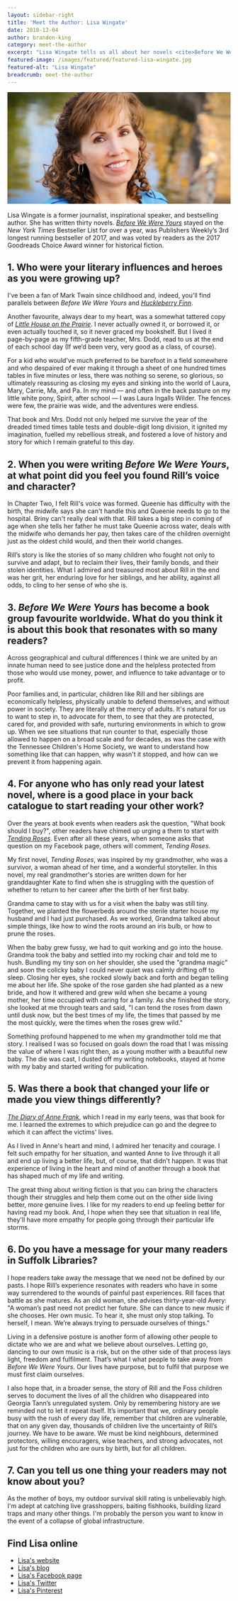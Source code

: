 ```yaml
---
layout: sidebar-right
title: 'Meet the Author: Lisa Wingate'
date: 2018-12-04
author: brandon-king
category: meet-the-author
excerpt: "Lisa Wingate tells us all about her novels <cite>Before We Were Yours</cite> and <cite>Tending Roses</cite>."
featured-image: /images/featured/featured-lisa-wingate.jpg
featured-alt: "Lisa Wingate"
breadcrumb: meet-the-author
---
```


![Lisa Wingate](/images/featured/featured-lisa-wingate.jpg)

Lisa Wingate is a former journalist, inspirational speaker, and bestselling author. She has written thirty novels. [<cite>Before We Were Yours</cite>](https://suffolk.spydus.co.uk/cgi-bin/spydus.exe/ENQ/OPAC/BIBENQ?BRN=2389979) stayed on the <cite>New York Times</cite> Bestseller List for over a year, was Publishers Weekly’s 3rd longest running bestseller of 2017, and was voted by readers as the 2017 Goodreads Choice Award winner for historical fiction.

## 1. Who were your literary influences and heroes as you were growing up?

I've been a fan of Mark Twain since childhood and, indeed, you'll find parallels between <cite>Before We Were Yours</cite> and [<cite>Huckleberry Finn</cite>](https://suffolk.spydus.co.uk/cgi-bin/spydus.exe/ENQ/OPAC/BIBENQ?BRN=2020475).

Another favourite, always dear to my heart, was a somewhat tattered copy of [<cite>Little House on the Prairie</cite>](https://suffolk.spydus.co.uk/cgi-bin/spydus.exe/ENQ/OPAC/BIBENQ?BRN=1533375). I never actually owned it, or borrowed it, or even actually touched it, so it never graced my bookshelf. But I lived it page-by-page as my fifth-grade teacher, Mrs. Dodd, read to us at the end of each school day (If we’d been very, very good as a class, of course).

For a kid who would’ve much preferred to be barefoot in a field somewhere and who despaired of ever making it through a sheet of one hundred times tables in five minutes or less, there was nothing so serene, so glorious, so ultimately reassuring as closing my eyes and sinking into the world of Laura, Mary, Carrie, Ma, and Pa. In my mind –– and often in the back pasture on my little white pony, Spirit, after school –– I was Laura Ingalls Wilder. The fences were few, the prairie was wide, and the adventures were endless.

That book and Mrs. Dodd not only helped me survive the year of the dreaded timed times table tests and double-digit long division, it ignited my imagination, fuelled my rebellious streak, and fostered a love of history and story for which I remain grateful to this day.

## 2. When you were writing <cite>Before We Were Yours</cite>, at what point did you feel you found Rill’s voice and character?

In Chapter Two, I felt Rill's voice was formed. Queenie has difficulty with the birth, the midwife says she can't handle this and Queenie needs to go to the hospital. Briny can't really deal with that. Rill takes a big step in coming of age when she tells her father he must take Queenie across water, deals with the midwife who demands her pay, then takes care of the children overnight just as the oldest child would, and then their world changes.

Rill’s story is like the stories of so many children who fought not only to survive and adapt, but to reclaim their lives, their family bonds, and their stolen identities. What I admired and treasured most about Rill in the end was her grit, her enduring love for her siblings, and her ability, against all odds, to cling to her sense of who she is.

## 3. <cite>Before We Were Yours</cite> has become a book group favourite worldwide. What do you think it is about this book that resonates with so many readers?

Across geographical and cultural differences I think we are united by an innate human need to see justice done and the helpless protected from those who would use money, power, and influence to take advantage or to profit.

Poor families and, in particular, children like Rill and her siblings are economically helpless, physically unable to defend themselves, and without power in society. They are literally at the mercy of adults. It's natural for us to want to step in, to advocate for them, to see that they are protected, cared for, and provided with safe, nurturing environments in which to grow up. When we see situations that run counter to that, especially those allowed to happen on a broad scale and for decades, as was the case with the Tennessee Children's Home Society, we want to understand how something like that can happen, why wasn't it stopped, and how can we prevent it from happening again.

## 4. For anyone who has only read your latest novel, where is a good place in your back catalogue to start reading your other work?

Over the years at book events when readers ask the question, "What book should I buy?", other readers have chimed up urging a them to start with [<cite>Tending Roses</cite>](https://suffolk.spydus.co.uk/cgi-bin/spydus.exe/ENQ/OPAC/BIBENQ?BRN=2529893). Even after all these years, when someone asks that question on my Facebook page, others will comment, <cite>Tending Roses</cite>.

My first novel, <cite>Tending Roses</cite>, was inspired by my grandmother, who was a survivor, a woman ahead of her time, and a wonderful storyteller. In this novel, my real grandmother's stories are written down for her granddaughter Kate to find when she is struggling with the question of whether to return to her career after the birth of her first baby.

Grandma came to stay with us for a visit when the baby was still tiny. Together, we planted the flowerbeds around the sterile starter house my husband and I had just purchased. As we worked, Grandma talked about simple things, like how to wind the roots around an iris bulb, or how to prune the roses.

When the baby grew fussy, we had to quit working and go into the house. Grandma took the baby and settled into my rocking chair and told me to hush. Bundling my tiny son on her shoulder, she used the "grandma magic" and soon the colicky baby I could never quiet was calmly drifting off to sleep. Closing her eyes, she rocked slowly back and forth and began telling me about her life. She spoke of the rose garden she had planted as a new bride, and how it withered and grew wild when she became a young mother, her time occupied with caring for a family. As she finished the story, she looked at me through tears and said, "I can tend the roses from dawn until dusk now, but the best times of my life, the times that passed by me the most quickly, were the times when the roses grew wild."

Something profound happened to me when my grandmother told me that story. I realised I was so focused on goals down the road that I was missing the value of where I was right then, as a young mother with a beautiful new baby. The die was cast, I dusted off my writing notebooks, stayed at home with my baby and started writing for publication.

## 5. Was there a book that changed your life or made you view things differently?

[<cite>The Diary of Anne Frank</cite>](https://suffolk.spydus.co.uk/cgi-bin/spydus.exe/ENQ/OPAC/BIBENQ?BRN=206159), which I read in my early teens, was that book for me. I learned the extremes to which prejudice can go and the degree to which it can affect the victims' lives.

As I lived in Anne's heart and mind, I admired her tenacity and courage. I felt such empathy for her situation, and wanted Anne to live through it all and end up living a better life, but, of course, that didn't happen. It was that experience of living in the heart and mind of another through a book that has shaped much of my life and writing.

The great thing about writing fiction is that you can bring the characters though their struggles and help them come out on the other side living better, more genuine lives. I like for my readers to end up feeling better for having read my book. And, I hope when they see that situation in real life, they'll have more empathy for people going through their particular life storms.

## 6. Do you have a message for your many readers in Suffolk Libraries?

I hope readers take away the message that we need not be defined by our pasts. I hope Rill’s experience resonates with readers who have in some way surrendered to the wounds of painful past experiences. Rill faces that battle as she matures. As an old woman, she advises thirty-year-old Avery: "A woman’s past need not predict her future. She can dance to new music if she chooses. Her own music. To hear it, she must only stop talking. To herself, I mean. We’re always trying to persuade ourselves of things."

Living in a defensive posture is another form of allowing other people to dictate who we are and what we believe about ourselves. Letting go, dancing to our own music is a risk, but on the other side of that process lays light, freedom and fulfilment. That’s what I what people to take away from <cite>Before We Were Yours</cite>. Our lives have purpose, but to fulfil that purpose we must first claim ourselves.

I also hope that, in a broader sense, the story of Rill and the Foss children serves to document the lives of all the children who disappeared into Georgia Tann’s unregulated system. Only by remembering history are we reminded not to let it repeat itself. It’s important that we, ordinary people busy with the rush of every day life, remember that children are vulnerable, that on any given day, thousands of children live the uncertainty of Rill’s journey. We have to be aware. We must be kind neighbours, determined protectors, willing encouragers, wise teachers, and strong advocates, not just for the children who are ours by birth, but for all children.

## 7. Can you tell us one thing your readers may not know about you?

As the mother of boys, my outdoor survival skill rating is unbelievably high. I'm adept at catching live grasshoppers, baiting fishhooks, building lizard traps and many other things. I'm probably the person you want to know in the event of a collapse of global infrastructure.

## Find Lisa online

* [Lisa's website](https://lisawingate.com/)
* [Lisa's blog](http://theuntoldstory.guru/)
* [Lisa's Facebook page](https://www.facebook.com/LisaWingateAuthorPage/)
* [Lisa's Twitter](https://www.twitter.com/lisawingate/)
* [Lisa's Pinterest](https://pinterest.com/lisawingatebook/)
